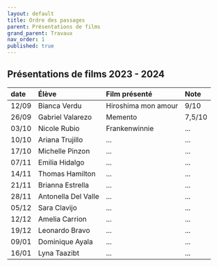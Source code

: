 ```yaml
---
layout: default
title: Ordre des passages
parent: Présentations de films
grand_parent: Travaux
nav_order: 1
published: true
---
```

## Présentations de films 2023 - 2024

| date | Élève        | Film présenté        | Note |
|:-------------|:-------------|:------------------|:------|
| 12/09 | Bianca Verdu | Hiroshima mon amour | 9/10  |
| 26/09 | Gabriel Valarezo | Memento | 7,5/10  |
| 03/10 | Nicole Rubio | Frankenwinnie | ...  |
| 10/10 | Ariana Trujillo | ... | ...  |
| 17/10 | Michelle Pinzon | ... | ...  |
| 07/11 | Emilia Hidalgo | ... | ...  |
| 14/11 | Thomas Hamilton | ... | ...  |
| 21/11 | Brianna Estrella | ... | ...  |
| 28/11 | Antonella Del Valle | ... | ...  |
| 05/12 | Sara Clavijo | ... | ...  |
| 12/12 | Amelia Carrion | ... | ...  |
| 19/12 | Leonardo Bravo | ... | ...  |
| 09/01 | Dominique Ayala | ... | ...  |
| 16/01 | Lyna Taazibt | ... | ...  |